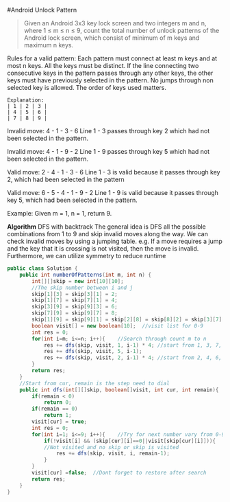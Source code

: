 #Android Unlock Pattern

>Given an Android 3x3 key lock screen and two integers m and n, where 1 ≤ m ≤ n ≤ 9, count the total number of unlock patterns of the Android lock screen, which consist of minimum of m keys and maximum n keys.

Rules for a valid pattern:
Each pattern must connect at least m keys and at most n keys.
All the keys must be distinct.
If the line connecting two consecutive keys in the pattern passes through any other keys, the other keys must have previously selected in the pattern. No jumps through non selected key is allowed.
The order of keys used matters.
```
Explanation:
| 1 | 2 | 3 |
| 4 | 5 | 6 |
| 7 | 8 | 9 |
```
Invalid move: 4 - 1 - 3 - 6 
Line 1 - 3 passes through key 2 which had not been selected in the pattern.

Invalid move: 4 - 1 - 9 - 2
Line 1 - 9 passes through key 5 which had not been selected in the pattern.

Valid move: 2 - 4 - 1 - 3 - 6
Line 1 - 3 is valid because it passes through key 2, which had been selected in the pattern

Valid move: 6 - 5 - 4 - 1 - 9 - 2
Line 1 - 9 is valid because it passes through key 5, which had been selected in the pattern.

Example:
Given m = 1, n = 1, return 9.

**Algorithm**
DFS with backtrack 
The general idea is DFS all the possible combinations from 1 to 9 and skip invalid moves along the way.
We can check invalid moves by using a jumping table. 
e.g. If a move requires a jump and the key that it is crossing is not visited, then the move is invalid. Furthermore, we can utilize symmetry to reduce runtime
```java
public class Solution {
    public int numberOfPatterns(int m, int n) {
        int[][]skip = new int[10][10];
        //The skip number between i and j
        skip[1][3] = skip[3][1] = 2;
        skip[1][7] = skip[7][1] = 4;
        skip[3][9] = skip[9][3] = 6;
        skip[7][9] = skip[9][7] = 8;
        skip[1][9] = skip[9][1] = skip[2][8] = skip[8][2] = skip[3][7] = skip[7][3] = skip[4][6] = skip[6][4] = 5;
        boolean visit[] = new boolean[10];  //visit list for 0-9
        int res = 0;
        for(int i=m; i<=n; i++){    //Search through count m to n
            res += dfs(skip, visit, 1, i-1) * 4; //start from 1, 3, 7, 9 are same times 4
            res += dfs(skip, visit, 5, i-1);
            res += dfs(skip, visit, 2, i-1) * 4; //start from 2, 4, 6, 8 are same times 4
        }
        return res;
    }
    //Start from cur, remain is the step need to dial
    public int dfs(int[][]skip, boolean[]visit, int cur, int remain){
        if(remain < 0)
            return 0;
        if(remain == 0)
            return 1;
        visit[cur] = true;
        int res = 0;
        for(int i=1; i<=9; i++){    //Try for next number vary from 0-9
            if(!visit[i] && (skip[cur][i]==0||visit[skip[cur][i]])){ 
            //Not visited and no skip or skip is visited
                res += dfs(skip, visit, i, remain-1);
            }
        }
        visit[cur] =false;  //Dont forget to restore after search
        return res;
    }
}
```
